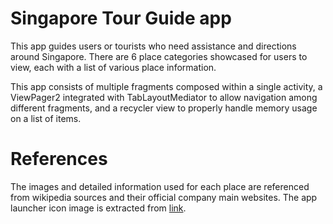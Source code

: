 Singapore Tour Guide app
========================

This app guides users or tourists who need assistance and directions around Singapore. 
There are 6 place categories showcased for users to view, each with a list of various place 
information.

This app consists of multiple fragments composed within a single activity, a ViewPager2 integrated 
with TabLayoutMediator to allow navigation among different fragments, and a recycler view to 
properly handle memory usage on a list of items.



References
==========

The images and detailed information used for each place are referenced from wikipedia sources and 
their official company main websites.
The app launcher icon image is extracted from [link](https://www.dreamstime.com/illustration/cute-cartoon-tour-guide.html).